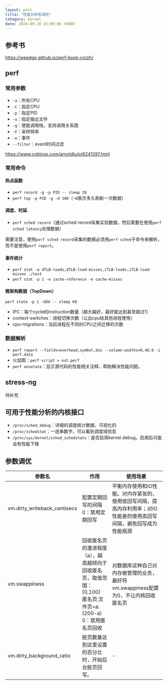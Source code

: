 ```yaml
---
layout: post
title: "性能分析和调优"
category: kernel
date: 2024-09-28 15:00:00 +0800
---
```


## 参考书

<https://weedge.github.io/perf-book-cn/zh/>

## perf

### 常用参数

* `-a`：所有CPU
* `-C`：指定CPU
* `-p`：指定PID
* `-o`：指定输出文件
* `-g`：使能调用栈，支持调用关系图
* `-F`：采样频率
* `-e`：事件
* `--filter`：event时间过滤

<https://www.cnblogs.com/arnoldlu/p/6241297.html>

### 常用命令

#### 热点函数

* `perf record -g -p PID -- sleep 20`
* `perf top -p PID -g -d 100`（-d表示多久刷新一次数据）

#### 调度、时延

* `perf sched record`（通过sched record采集实验数据，然后需要在使用`perf sched latency`处理数据）

需要注意，使用`porf sched record`采集的数据必须用`perf sched`子命令来解析，而不是使用`perf report`。

#### 事件统计

* `perf stat -e dTLB-loads,dTLB-load-misses,iTLB-loads,iTLB-load-misses ./test`
* `perf stat -p 1 -e cache-reference -e cache-misses`

#### 微架构数据（TopDown）

`perf state -p 1 -ddd -- sleep 60`

* IPC：每个cycle的Instruction数量（越大越好，最好能达到甚至超过1）
* context-switches：进程切换次数（让出cpu给其他进程使用）
* cpu-migrations：当前进程在不同的CPU之间迁移的次数

### 数据解析

* `perf report --fields=overhead,symbol,dso --column-widths=0,40,0 -i perf.data`
* 火焰图：`perf script > out.perf`
* `perf annotate`：显示源代码的性能相关注释，帮助解决性能问题。

## stress-ng

待补充

## 可用于性能分析的内核接口

* `/proc/sched_debug`：详细的调度统计数据，可视化的
* `/proc/schedstat`：一连串数字，可以看到调度域信息
* `/proc/sys/kernel/sched_schedstats`：是否启用kernel debug，启用后可能会有性能下降

## 参数调优

|参数名|作用|使用场景|
|-|-|-|
|vm.dirty_writeback_centisecs|配置定期回写的间隔<br>0：禁用定期回写<br>|平衡内存使用和IO性能。对内存紧张的，使用低回写间隔，提高内存利用率；对IO性能差的使用高回写间隔，避免回写成为性能瓶颈|
|vm.swappiness|回收匿名页的激进程度（a），越高越倾向于回收匿名页，取值范围：[0,100]<br>匿名页:文件页=a:(200-a)<br>0：禁用匿名页回收<br>|对数据库这种自己对内存做管理的业务，最好将vm.swappiness配置为0，不让内核回收匿名页|
|vm.dirty_background_ratio|脏页数量达到这里设置的百分比时，开始后台脏页回写。|-|

